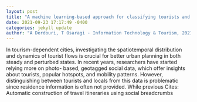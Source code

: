 ```yaml
--- 
layout: post 
title: "A machine learning-based approach for classifying tourists and locals using geotagged photos: the case of Tokyo" 
date: 2021-09-23 17:17:49 -0400 
categories: jekyll update 
author: "A Derdouri, T Osaragi - Information Technology & Tourism, 2021" 
--- 
```

In tourism-dependent cities, investigating the spatiotemporal distribution and dynamics of tourist flows is crucial for better urban planning in both steady and perturbed states. In recent years, researchers have started relying more on photo- based, geotagged social data, which offer insights about tourists, popular hotspots, and mobility patterns. However, distinguishing between tourists and locals from this data is problematic since residence information is often not provided. While previous Cites: Automatic construction of travel itineraries using social breadcrumbs